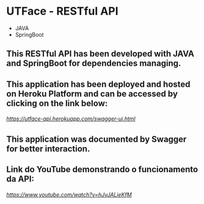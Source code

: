 # UTFace - RESTful API

* JAVA
* SpringBoot

## This RESTful API has been developed with JAVA and SpringBoot for dependencies managing.

## This application has been deployed and hosted on Heroku Platform and can be accessed by clicking on the link below:

###### https://utface-api.herokuapp.com/swagger-ui.html

## This application was documented by Swagger for better interaction.

## Link do YouTube demonstrando o funcionamento da API:

###### https://www.youtube.com/watch?v=hJvJALieKfM
